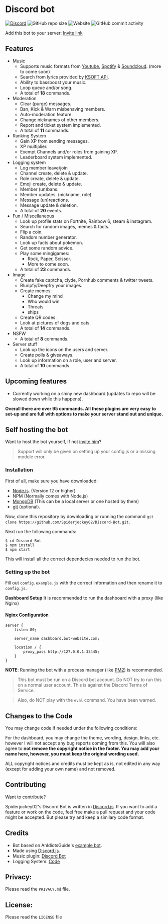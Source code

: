 # Discord bot
[![Discord](https://img.shields.io/discord/658113349384667198.svg?label=&logo=discord&logoColor=ffffff&color=7389D8&labelColor=6A7EC2)](https://discord.gg/8g6zUQu)
![GitHub repo size](https://img.shields.io/github/repo-size/Spiderjockey02/Discord-Bot)
![Website](https://img.shields.io/website?down_color=red&down_message=offline&up_color=green&up_message=online&url=http%3A%2F%2F86.25.177.233%2F)
![GitHub commit activity](https://img.shields.io/github/commit-activity/m/Spiderjockey02/Discord-Bot)

Add this bot to your server: [Invite link](https://discord.com/oauth2/authorize?response_type=code&client_id=647203942903840779&permissions=8&scope=bot)
## Features
* Music
  * Supports music formats from [Youtube](https://www.youtube.com/), [Spotify](https://www.spotify.com/) & [Soundcloud](https://www.soundcloud.com). (more to come soon)
  * Search from lyrics provided by [KSOFT.API](https://api.ksoft.si/).
  * Ability to bassboost your music.
  * Loop queue and/or song.
  * A total of **18** commands.
* Moderation
  * Clear (purge) messages.
  * Ban, Kick & Warn misbehaving members.
  * Auto-moderation feature.
  * Change nicknames of other members.
  * Report and ticket system implemented.
  * A total of **11** commands.
* Ranking System
  * Gain XP from sending messages.
  * XP multiplier.
  * Exempt Channels and/or roles from gaining XP.
  * Leaderboard system implemented.
* Logging system
  * Log member leave/join
  * Channel create, delete & update.
  * Role create, delete & update.
  * Emoji create, delete & update.
  * Member (un)bans.
  * Member updates. (nickname, role)
  * Message (un)reactions.
  * Message update & deletion.
  * A total of **20** events.
* Fun / Miscellaneous
  * Look up profile stats on Fortnite, Rainbow 6, steam & instagram.
  * Search for random images, memes & facts.
  * Flip a coin.
  * Random number generator.
  * Look up facts about pokemon.
  * Get some random advice.
  * Play some mingigames:
    - Rock, Paper, Scissor.
    - More to come soon.
  * A total of **23** commands.
* Image
  * Create fake captcha, clyde, Pornhub comments & twitter tweets.
  * Bluripfy/Deepfry your images.
  * Create memes:
    - Change my mind
    - Who would win
    - Threats
    - ships
  * Create QR codes.
  * Look at pictures of dogs and cats.
  * A total of **14** commands.
* NSFW
  * A total of **8** commands.
* Server stuff
  * Look up the icons on the users and server.
  * Create polls & giveaways.
  * Look up information on a role, user and server.
  * A total of **10** commands.
## Upcoming features
* Currently working on a shiny new dashboard (updates to repo will be slowed down while this happens).

**Overall there are over 95 commands.
All these plugins are very easy to set-up and are full with options to make your server stand out and unique.**
## Self hosting the bot
Want to host the bot yourself, if not [invite him](https://discord.com/oauth2/authorize?response_type=code&client_id=647203942903840779&permissions=8&scope=bot)?

>Support will only be given on setting up your config.js or a missing module error.
### Installation

First of all, make sure you have downloaded:
 * [Node.js](https://nodejs.org/en/). (Version 12 or higher)
 * NPM (Normally comes with Node.js)
 * [MongoDB](https://www.mongodb.com/) (This can be a local server or one hosted by them)
 * [git](https://git-scm.com/) (optional).

Now, clone this repository by
downloading or running the command `git clone https://github.com/Spiderjockey02/Discord-Bot.git`.

Next run the following commands:
```
$ cd Discord-Bot
$ npm install
$ npm start
```
This will install all the correct dependecies needed to run the bot.

### Setting up the bot

Fill out `config.example.js` with the correct information and then rename it to `config.js`.

**Dashboard Setup**
It is recommended to run the dashboard with a proxy (like Nginx)
#### Nginx Configuration
```
server {
    listen 80;

    server_name dashboard.bot-website.com;

    location / {
        proxy_pass http://127.0.0.1:33445;
    }
}
```
**NOTE**: Running the bot with a process manager (like [PM2](https://discordjs.guide/improving-dev-environment/pm2.html)) is recommended.

>This bot must be run on a Discord bot account. Do NOT try to run this on a normal user account. This is against the Discord Terms of Service.

>Also, do NOT play with the `eval` command. You have been warned.


## Changes to the Code
You may change code if needed under the following conditions:

For the dashboard, you may change the theme, wording, design, links, etc. however I will not accept any bug reports coming from this. You will also agree to **not remove the copyright notice in the footer. You may add your name here, however, you must keep the original wording used.**

ALL copyright notices and credits must be kept as is, not edited in any way (except for adding your own name) and not removed.

## Contributing
Want to contribute?

Spiderjockey02's Discord Bot is written in [Discord.js](https://github.com/discordjs/discord.js). If you want to add a feature or work on the code, feel free make a pull request and your code might be accepted. But please try and keep a similary code format.

## Credits
* Bot based on AnIdiotsGuide's [example bot](https://github.com/AnIdiotsGuide/guidebot).
* Made using [Discord.js](https://github.com/discordjs/discord.js).
* Music plugin: [Discord Bot](https://github.com/eritislami/evobot)
* Logging System: [Code](https://github.com/CodeBullet-Community/BulletBot/blob/master/src/megalogger.ts)

## Privacy:
Please read the `PRIVACY.md` file.

## License:
Please read the `LICENSE` file
